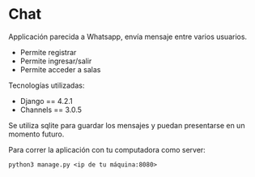 # Chat 

Applicación parecida a Whatsapp, envía mensaje entre varios usuarios.
- Permite registrar
- Permite ingresar/salir
- Permite acceder a salas

Tecnologías utilizadas:
- Django == 4.2.1
- Channels == 3.0.5

Se utiliza sqlite para guardar los mensajes y puedan presentarse en un momento futuro.

Para correr la aplicación con tu computadora como server:

```
python3 manage.py <ip de tu máquina:8080>
```